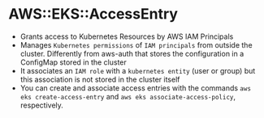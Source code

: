 # AWS::EKS::AccessEntry

- Grants access to Kubernetes Resources by AWS IAM Principals
- Manages `Kubernetes permissions` of `IAM principals` from outside the cluster. Differently from aws-auth that stores the configuration in a ConfigMap stored in the cluster
- It associates an `IAM role` with a `kubernetes entity` (user or group) but this association is not stored in the cluster itself
- You can create and associate access entries with the commands `aws eks create-access-entry` and `aws eks associate-access-policy`, respectively.
